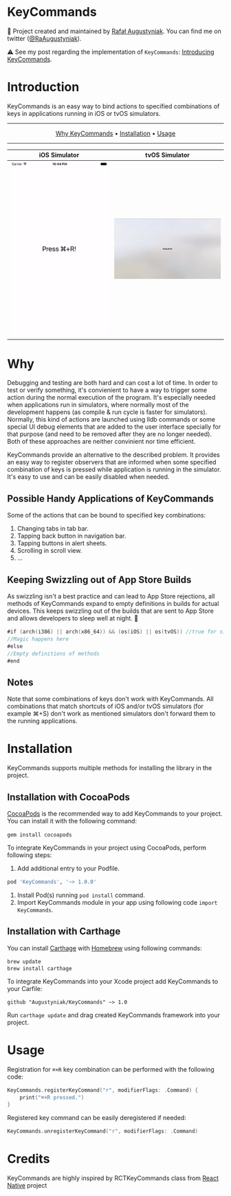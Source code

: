 # KeyCommands

👷 Project created and maintained by [Rafał Augustyniak](http://augustyniak.me). You can find me on twitter ([@RaAugustyniak](https://twitter.com/RaAugustyniak)).

⚠️️ See my post regarding the implementation of `KeyCommands`: [Introducing KeyCommands](http://localhost:1313/post/2016/09/introducing-keycommands/).

# Introduction

KeyCommands is an easy way to bind actions to specified combinations of keys in applications running in iOS or tvOS simulators.

-------

<p align="center">
    <a href="#why">Why KeyCommands</a> &bull;
    <a href="#installation">Installation</a> &bull;
    <a href="#usage">Usage</a>
</p>

-------

iOS Simulator             |  tvOS Simulator
:-------------------------:|:-------------------------:
![iOS](Resources/animation_iOS.gif) | ![tvOS](Resources/animation_tvOS.gif)


# Why

Debugging and testing are both hard and can cost a lot of time. In order to test or verify something, it's convienient to have a way to trigger some action during the normal execution of the program. It's especially needed when applications run in simulators, where normally most of the development happens (as compile & run cycle is faster for simulators). Normally, this kind of actions are launched using lldb commands or some special UI debug elements that are added to the user interface specially for that purpose (and need to be removed after they are no longer needed). Both of these approaches are neither convinient nor time efficient. 

KeyCommands provide an alternative to the described problem. It provides an easy way to register observers that are informed when some specified combination of keys is pressed while application is running in the simulator. It's easy to use and can be easily disabled when needed.


## Possible Handy Applications of KeyCommands

Some of the actions that can be bound to specified key combinations:

1. Changing tabs in tab bar.
2. Tapping back button in navigation bar.
3. Tapping buttons in alert sheets.
4. Scrolling in scroll view.
5. ...

## Keeping Swizzling out of App Store Builds
As swizzling isn't a best practice and can lead to App Store rejections, all methods of KeyCommands expand to empty definitions in builds for actual devices. This keeps swizzling out of the builds that are sent to App Store and allows developers to sleep well at night. 🙂


```Swift
#if (arch(i386) || arch(x86_64)) && (os(iOS) || os(tvOS)) //true for simulators
//Magic happens here
#else
//Empty definitions of methods
#end
```

## Notes

Note that some combinations of keys don't work with KeyCommands. All combinations that match shortcuts of iOS and/or tvOS simulators (for example ⌘+S) don't work as mentioned simulators don't forward them to the running applications.

# Installation 

KeyCommands supports multiple methods for installing the library in the project.

## Installation with CocoaPods

[CocoaPods](http://www.cocoapods.org) is the recommended way to add KeyCommands to your project. You can install it with the following command:

```gem install cocoapods```

To integrate KeyCommands in your project using CocoaPods, perform following steps:

1. Add additional entry to your Podfile.

  ```ruby
  pod 'KeyCommands', '~> 1.0.0'
  ```
1. Install Pod(s) running `pod install` command.  
1. Import KeyCommands module in your app using following code `import KeyCommands`.

## Installation with Carthage

You can install [Carthage](https://github.com/Carthage/Carthage) with [Homebrew](http://brew.sh) using following commands:

```
brew update
brew install carthage
```

To integrate KeyCommands into your Xcode project add KeyCommands to your Carfile:

```
github "Augustyniak/KeyCommands" ~> 1.0
```

Run `carthage update` and drag created KeyCommands framework into your project.

# Usage 

Registration for `⌘+R` key combination can be performed with the following code:

```ObjectiveC
KeyCommands.registerKeyCommand("r", modifierFlags: .Command) {
	print("⌘+R pressed.")
}	
```

Registered key command can be easily deregistered if needed:

```ObjectiveC
KeyCommands.unregisterKeyCommand("r", modifierFlags: .Command)
```

# Credits

KeyCommands are highly inspired by RCTKeyCommands class from [React Native](https://github.com/facebook/react-native) project